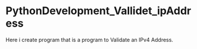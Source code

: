 # PythonDevelopment_Vallidet_ipAddress
Here i create program that is a program to Validate an IPv4 Address.
